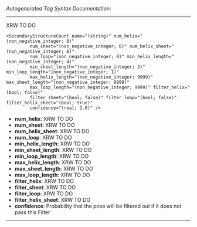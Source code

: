_Autogenerated Tag Syntax Documentation:_

---
XRW TO DO

```
<SecondaryStructureCount name="(string)" num_helix="(non_negative_integer; 0)"
         num_sheet="(non_negative_integer; 0)" num_helix_sheet="(non_negative_integer; 0)"
         num_loop="(non_negative_integer; 0)" min_helix_length="(non_negative_integer; 4)"
         min_sheet_length="(non_negative_integer; 3)" min_loop_length="(non_negative_integer; 1)"
         max_helix_length="(non_negative_integer; 9999)" max_sheet_length="(non_negative_integer; 9999)"
         max_loop_length="(non_negative_integer; 9999)" filter_helix="(bool; false)"
         filter_sheet="(bool; false)" filter_loop="(bool; false)" filter_helix_sheet="(bool; true)"
         confidence="(real; 1.0)" />
```

-   **num_helix**: XRW TO DO
-   **num_sheet**: XRW TO DO
-   **num_helix_sheet**: XRW TO DO
-   **num_loop**: XRW TO DO
-   **min_helix_length**: XRW TO DO
-   **min_sheet_length**: XRW TO DO
-   **min_loop_length**: XRW TO DO
-   **max_helix_length**: XRW TO DO
-   **max_sheet_length**: XRW TO DO
-   **max_loop_length**: XRW TO DO
-   **filter_helix**: XRW TO DO
-   **filter_sheet**: XRW TO DO
-   **filter_loop**: XRW TO DO
-   **filter_helix_sheet**: XRW TO DO
-   **confidence**: Probability that the pose will be filtered out if it does not pass this Filter

---
